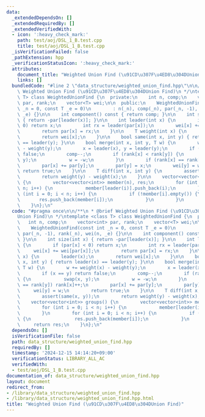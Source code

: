 ```yaml
---
data:
  _extendedDependsOn: []
  _extendedRequiredBy: []
  _extendedVerifiedWith:
  - icon: ':heavy_check_mark:'
    path: test/aoj/DSL_1_B.test.cpp
    title: test/aoj/DSL_1_B.test.cpp
  _isVerificationFailed: false
  _pathExtension: hpp
  _verificationStatusIcon: ':heavy_check_mark:'
  attributes:
    document_title: "Weighted Union Find (\u91CD\u307F\u4ED8\u304DUnion Find)"
    links: []
  bundledCode: "#line 2 \"data_structure/weighted_union_find.hpp\"\n\n/**\n * @brief\
    \ Weighted Union Find (\u91CD\u307F\u4ED8\u304DUnion Find)\n */\ntemplate <class\
    \ T> class WeightedUnionFind {\n  private:\n    int n, comp;\n    vector<int>\
    \ par, rank;\n    vector<T> wei;\n\n  public:\n    WeightedUnionFind(const int\
    \ _n = 0, const T _e = 0)\n        : n(_n), comp(_n), par(_n, -1), rank(_n), wei(n,\
    \ _e) {}\n\n    int component() const { return comp; }\n\n    int size(int x)\
    \ { return -par[leader(x)]; }\n\n    int leader(int x) {\n        if (par[x] <\
    \ 0) return x;\n        int rx = leader(par[x]);\n        wei[x] += wei[par[x]];\n\
    \        return par[x] = rx;\n    }\n\n    T weight(int x) {\n        leader(x);\n\
    \        return wei[x];\n    }\n\n    bool same(int x, int y) { return leader(x)\
    \ == leader(y); }\n\n    bool merge(int x, int y, T w) {\n        w += weight(x)\
    \ - weight(y);\n        x = leader(x), y = leader(y);\n        if (x == y) return\
    \ false;\n        comp--;\n        if (rank[x] < rank[y]) {\n            swap(x,\
    \ y);\n            w = -w;\n        }\n        if (rank[x] == rank[y]) rank[x]++;\n\
    \        par[x] += par[y];\n        par[y] = x;\n        wei[y] = w;\n       \
    \ return true;\n    }\n\n    T diff(int x, int y) {\n        assert(same(x, y));\n\
    \        return weight(y) - weight(x);\n    }\n\n    vector<vector<int>> groups()\
    \ {\n        vector<vector<int>> member(n), res;\n        for (int i = 0; i <\
    \ n; i++) {\n            member[leader(i)].push_back(i);\n        }\n        for\
    \ (int i = 0; i < n; i++) {\n            if (!member[i].empty()) {\n         \
    \       res.push_back(member[i]);\n            }\n        }\n        return res;\n\
    \    }\n};\n"
  code: "#pragma once\n\n/**\n * @brief Weighted Union Find (\u91CD\u307F\u4ED8\u304D\
    Union Find)\n */\ntemplate <class T> class WeightedUnionFind {\n  private:\n \
    \   int n, comp;\n    vector<int> par, rank;\n    vector<T> wei;\n\n  public:\n\
    \    WeightedUnionFind(const int _n = 0, const T _e = 0)\n        : n(_n), comp(_n),\
    \ par(_n, -1), rank(_n), wei(n, _e) {}\n\n    int component() const { return comp;\
    \ }\n\n    int size(int x) { return -par[leader(x)]; }\n\n    int leader(int x)\
    \ {\n        if (par[x] < 0) return x;\n        int rx = leader(par[x]);\n   \
    \     wei[x] += wei[par[x]];\n        return par[x] = rx;\n    }\n\n    T weight(int\
    \ x) {\n        leader(x);\n        return wei[x];\n    }\n\n    bool same(int\
    \ x, int y) { return leader(x) == leader(y); }\n\n    bool merge(int x, int y,\
    \ T w) {\n        w += weight(x) - weight(y);\n        x = leader(x), y = leader(y);\n\
    \        if (x == y) return false;\n        comp--;\n        if (rank[x] < rank[y])\
    \ {\n            swap(x, y);\n            w = -w;\n        }\n        if (rank[x]\
    \ == rank[y]) rank[x]++;\n        par[x] += par[y];\n        par[y] = x;\n   \
    \     wei[y] = w;\n        return true;\n    }\n\n    T diff(int x, int y) {\n\
    \        assert(same(x, y));\n        return weight(y) - weight(x);\n    }\n\n\
    \    vector<vector<int>> groups() {\n        vector<vector<int>> member(n), res;\n\
    \        for (int i = 0; i < n; i++) {\n            member[leader(i)].push_back(i);\n\
    \        }\n        for (int i = 0; i < n; i++) {\n            if (!member[i].empty())\
    \ {\n                res.push_back(member[i]);\n            }\n        }\n   \
    \     return res;\n    }\n};\n"
  dependsOn: []
  isVerificationFile: false
  path: data_structure/weighted_union_find.hpp
  requiredBy: []
  timestamp: '2024-12-15 14:14:20+09:00'
  verificationStatus: LIBRARY_ALL_AC
  verifiedWith:
  - test/aoj/DSL_1_B.test.cpp
documentation_of: data_structure/weighted_union_find.hpp
layout: document
redirect_from:
- /library/data_structure/weighted_union_find.hpp
- /library/data_structure/weighted_union_find.hpp.html
title: "Weighted Union Find (\u91CD\u307F\u4ED8\u304DUnion Find)"
---
```

